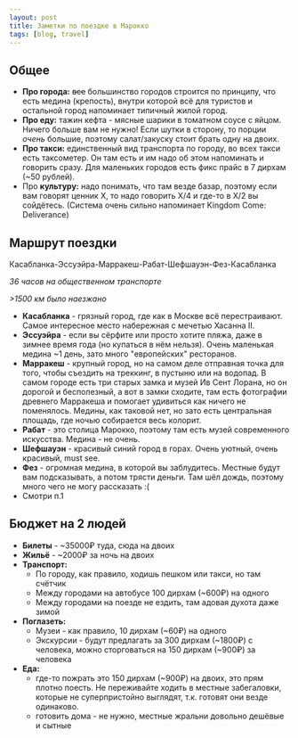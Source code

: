 ```yaml
---
layout: post
title: Заметки по поездке в Марокко
tags: [blog, travel]
---
```


## Общее
- **Про города:** <strike>все</strike> большинство городов строится по принципу, что есть медина (крепость), внутри которой всё для туристов и остальной город напоминает типичный жилой город.
- **Про еду:** тажин кефта - мясные шарики в томатном соусе с яйцом. Ничего больше вам не нужно! Если шутки в сторону, то порции *очень* большие, поэтому салат/закуску стоит брать одну на двоих.
- **Про такси:** единственный вид транспорта по городу, во всех такси есть таксометер. Он там есть и им надо об этом напоминать и говорить сразу. Для маленьких городов есть фикс прайс в 7 дирхам (~50 рублей).
- Про **культуру:** надо понимать, что там везде базар, поэтому если вам говорят ценник X, то надо говорить X/4 и где-то в X/2 вы сойдётесь. (Система очень сильно напоминает Kingdom Come: Deliverance)


## Маршрут поездки

Касабланка-Эссуэйра-Марракеш-Рабат-Шефшауэн-Фез-Касабланка

_36 часов на общественном транспорте_

_>1500 км было наезжано_

- **Касабланка** - грязный город, где как в Москве всё перестраивают. Самое интересное место набережная с мечетью Хасанна II.
- **Эссуэйра** - если вы сёрфите или просто хотите пляжа, даже в зимнее время года (но купаться в нём нельзя). Очень маленькая медина ~1 день, зато много "европейских" ресторанов.
- **Марракеш** - крупный город, но на самом деле отправная точка для того, чтобы съездить на треккинг, в пустыню или на водопад. В самом городе есть три старых замка и музей Ив Сент Лорана, но он дорогой и бесполезный, а вот в замки сходите, там есть фотографии древнего Марракеша и помогает удивиться как ничего не поменялось. Медины, как таковой нет, но зато есть центральная площадь, где ночью собирается весь колорит.
- **Рабат** - это столица Марокко, поэтому там есть музей современного искусства. Медина - не очень.
- **Шефшауэн** - красивый синий город в горах. Очень уютный, очень красивый, must see.
- **Фез** - огромная медина, в которой вы заблудитесь. Местные будут вам подсказывать, а потом трясти деньги. Там шёл дождь, поэтому много чего не могу рассказать :(
- Смотри п.1


## Бюджет на 2 людей

- **Билеты** - ~35000₽ туда, сюда на двоих
- **Жильё** - ~2000₽ за ночь на двоих
- **Транспорт:**
  - По городу, как правило, ходишь пешком или такси, но там счётчик
  - Между городами на автобусе 100 дирхам (~600₽) на одного
  - Между городами на поезде не ездить, там адовая духота даже зимой
- **Поглазеть:**
  - Музеи - как правило, 10 дирхам (~60₽) на одного
  - Экскурсии - будут предлагать за 300 дирхам (~1800₽) с человека, можно сторговаться на 150 дирхам (~900₽) за человека
- **Еда:**
  - где-то пожрать это 150 дирхам (~900₽) на двоих, это прям плотно поесть. Не переживайте ходить в местные забегаловки, которые не суперпристойно выглядят, т.к. готовят они везде одинаково.
  - готовить дома - не нужно, местные жральни довольно дешёвые и сытные
